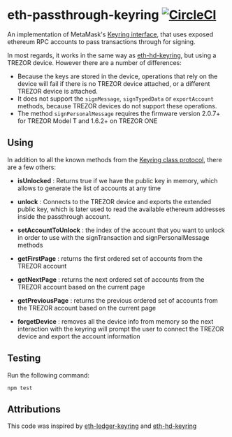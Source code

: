 eth-passthrough-keyring [![CircleCI](https://circleci.com/gh/MetaMask/eth-passthrough-keyring.svg?style=svg)](https://circleci.com/gh/MetaMask/eth-passthrough-keyring)
==================

An implementation of MetaMask's [Keyring interface](https://github.com/MetaMask/eth-simple-keyring#the-keyring-class-protocol), that uses exposed ethereum RPC accounts to pass transactions through for signing.

In most regards, it works in the same way as
[eth-hd-keyring](https://github.com/MetaMask/eth-hd-keyring), but using a TREZOR
device. However there are a number of differences:

- Because the keys are stored in the device, operations that rely on the device
  will fail if there is no TREZOR device attached, or a different TREZOR device
  is attached.
- It does not support the `signMessage`, `signTypedData` or `exportAccount`
  methods, because TREZOR devices do not support these operations.
- The method `signPersonalMessage` requires the firmware version 2.0.7+ for TREZOR Model T and 1.6.2+ on TREZOR ONE

Using
-----

In addition to all the known methods from the [Keyring class protocol](https://github.com/MetaMask/eth-simple-keyring#the-keyring-class-protocol),
there are a few others:


- **isUnlocked** : Returns true if we have the public key in memory, which allows to generate the list of accounts at any time

- **unlock** : Connects to the TREZOR device and exports the extended public key, which is later used to read the available ethereum addresses inside the passthrough account.

- **setAccountToUnlock** : the index of the account that you want to unlock in order to use with the signTransaction and signPersonalMessage methods

- **getFirstPage** : returns the first ordered set of accounts from the TREZOR account

- **getNextPage** : returns the next ordered set of accounts from the TREZOR account based on the current page

- **getPreviousPage** : returns the previous ordered set of accounts from the TREZOR account based on the current page

- **forgetDevice** : removes all the device info from memory so the next interaction with the keyring will prompt the user to connect the TREZOR device and export the account information

Testing
-------
Run the following command:

```
npm test
```



Attributions
-------
This code was inspired by [eth-ledger-keyring](https://github.com/jamespic/eth-ledger-keyring) and [eth-hd-keyring](https://github.com/MetaMask/eth-hd-keyring)
